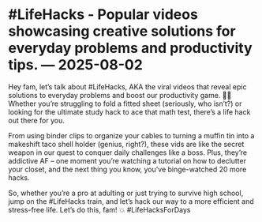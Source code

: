 # #LifeHacks - Popular videos showcasing creative solutions for everyday problems and productivity tips. — 2025-08-02

Hey fam, let’s talk about #LifeHacks, AKA the viral videos that reveal epic solutions to everyday problems and boost our productivity game. 🙌🏼 Whether you’re struggling to fold a fitted sheet (seriously, who isn’t?) or looking for the ultimate study hack to ace that math test, there’s a life hack out there for you.

From using binder clips to organize your cables to turning a muffin tin into a makeshift taco shell holder (genius, right?), these vids are like the secret weapon in our quest to conquer daily challenges like a boss. Plus, they’re addictive AF – one moment you’re watching a tutorial on how to declutter your closet, and the next thing you know, you’ve binge-watched 20 more hacks.

So, whether you’re a pro at adulting or just trying to survive high school, jump on the #LifeHacks train, and let’s hack our way to a more efficient and stress-free life. Let’s do this, fam! 💥 #LifeHacksForDays